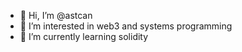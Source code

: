 - 👋 Hi, I’m @astcan
- 👀 I’m interested in web3 and systems programming
- 🌱 I’m currently learning solidity

<!---
astcan/astcan is a ✨ special ✨ repository because its `README.md` (this file) appears on your GitHub profile.
You can click the Preview link to take a look at your changes.
--->
